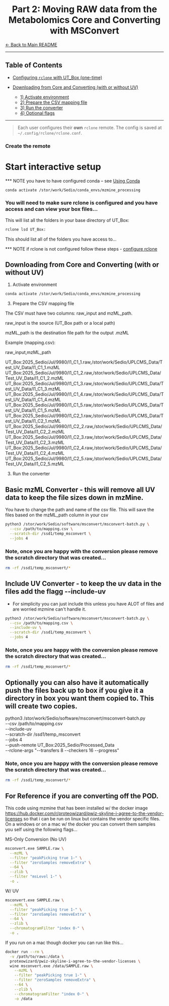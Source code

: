 # <div align="center"> Part 2: Moving RAW data from the Metabolomics Core and Converting with MSConvert </div>

[← Back to Main README](../README.md)

---

## Table of Contents
- [Configuring `rclone` with UT\_Box (one-time)](#configuring-rclone-with-ut_box-one-time)

- [Downloading from Core and Converting (with or without UV)](#downloading-from-core-and-converting-with-or-without-uv)
  - [1) Activate environment](#1-activate-environment)
  - [2) Prepare the CSV mapping file](#2-prepare-the-csv-mapping-file)
  - [3) Run the converter](#3-run-the-converter)
  - [4) Optional flags](#4-optional-flags)

---


> Each user configures their **own** `rclone` remote. The config is saved at `~/.config/rclone/rclone.conf`.

### Create the remote

# Start interactive setup
*** NOTE you have to have configured conda – see [Using Conda](docs/overview_of_resources.md#using-conda)

```bash
conda activate /stor/work/Sedio/conda_envs/mzmine_processing
```
### You will need to make sure rclone is configured and you have access and can view your box files...


This will list all the folders in your base directory of UT_Box:

```bash
rclone lsd UT_Box:
```

This should list all of the folders you have access to...

*** NOTE if rclone is not configured follow these steps - [configure rclone](docs/overview_of_resources.md#rclone)


## Downloading from Core and Converting (with or without UV)
1) Activate environment
   
```bash
conda activate /stor/work/Sedio/conda_envs/mzmine_processing
```

3) Prepare the CSV mapping file

The CSV must have two columns: raw_input and mzML_path.

raw_input is the source (UT_Box path or a local path)

mzML_path is the destination file path for the output .mzML

Example (mapping.csv):

raw_input,mzML_path

UT_Box:2025_Sedio/Jul/9980/I1_C1_1.raw,/stor/work/Sedio/UPLCMS_Data/Test_UV_Data/I1_C1_1.mzML
UT_Box:2025_Sedio/Jul/9980/I1_C1_2.raw,/stor/work/Sedio/UPLCMS_Data/Test_UV_Data/I1_C1_2.mzML
UT_Box:2025_Sedio/Jul/9980/I1_C1_3.raw,/stor/work/Sedio/UPLCMS_Data/Test_UV_Data/I1_C1_3.mzML
UT_Box:2025_Sedio/Jul/9980/I1_C1_4.raw,/stor/work/Sedio/UPLCMS_Data/Test_UV_Data/I1_C1_4.mzML
UT_Box:2025_Sedio/Jul/9980/I1_C1_5.raw,/stor/work/Sedio/UPLCMS_Data/Test_UV_Data/I1_C1_5.mzML
UT_Box:2025_Sedio/Jul/9980/I1_C2_1.raw,/stor/work/Sedio/UPLCMS_Data/Test_UV_Data/I1_C2_1.mzML
UT_Box:2025_Sedio/Jul/9980/I1_C2_2.raw,/stor/work/Sedio/UPLCMS_Data/Test_UV_Data/I1_C2_2.mzML
UT_Box:2025_Sedio/Jul/9980/I1_C2_3.raw,/stor/work/Sedio/UPLCMS_Data/Test_UV_Data/I1_C2_3.mzML
UT_Box:2025_Sedio/Jul/9980/I1_C2_4.raw,/stor/work/Sedio/UPLCMS_Data/Test_UV_Data/I1_C2_4.mzML
UT_Box:2025_Sedio/Jul/9980/I1_C2_5.raw,/stor/work/Sedio/UPLCMS_Data/Test_UV_Data/I1_C2_5.mzML

3) Run the converter

## Basic mzML Converter - this will remove all UV data to keep the file sizes down in mzMine. 

You have to change the path and name of the csv file.
This will save the files based on the mzML_path column in your csv

```bash
python3 /stor/work/Sedio/software/msconvert/msconvert-batch.py \
  --csv /path/to/mapping.csv \
  --scratch-dir /ssd1/temp_msconvert \
  --jobs 4
```

### Note, once you are happy with the conversion please remove the scratch directory that was created...

```bash
rm -rf /ssd1/temp_msconvert/*
```
## Include UV Converter - to keep the uv data in the files add the flagg --include-uv

* For simplicity you can just include this unless you have ALOT of files and are worried mzmine can't handle it. 

```bash
python3 /stor/work/Sedio/software/msconvert/msconvert-batch.py \
  --csv /path/to/mapping.csv \
  --include-uv \
  --scratch-dir /ssd1/temp_msconvert \
  --jobs 4
```
### Note, once you are happy with the conversion please remove the scratch directory that was created...

```bash
rm -rf /ssd1/temp_msconvert/*
```

## Optionally you can also have it automatically push the files back up to box if you give it a directory in box you want them copied to. This will create two copies.

python3 /stor/work/Sedio/software/msconvert/msconvert-batch.py \
  --csv /path/to/mapping.csv \
  --include-uv \
  --scratch-dir /ssd1/temp_msconvert \
  --jobs 4 \
  --push-remote UT_Box:2025_Sedio/Processed_Data \
  --rclone-args "--transfers 8 --checkers 16 --progress"

### Note, once you are happy with the conversion please remove the scratch directory that was created...

```bash
rm -rf /ssd1/temp_msconvert/*
```

## For Reference if you are converting off the POD. 
This code using mzmine that has been installed w/ the docker image https://hub.docker.com/r/proteowizard/pwiz-skyline-i-agree-to-the-vendor-licenses so that i can be run on linux but contains the vendor specific files. On a windows or on a mac w/ the docker you can convert them samples you self using the following flags...

MS-Only Conversion (No UV)
```bash
msconvert.exe SAMPLE.raw \
  --mzML \
  --filter "peakPicking true 1-" \
  --filter "zeroSamples removeExtra" \
  --64 \
  --zlib \
  --filter "msLevel 1-" \
  -o .
```
 W/ UV 

```bash
msconvert.exe SAMPLE.raw \
  --mzML \
  --filter "peakPicking true 1-" \
  --filter "zeroSamples removeExtra" \
  --64 \
  --zlib \
  --chromatogramFilter "index 0-" \
  -o .

```

If you run on a mac though docker you can run like this...

```bash
docker run --rm \
  -v /path/to/raws:/data \
  proteowizard/pwiz-skyline-i-agree-to-the-vendor-licenses \
  wine msconvert.exe /data/SAMPLE.raw \
    --mzML \
    --filter "peakPicking true 1-" \
    --filter "zeroSamples removeExtra" \
    --64 \
    --zlib \
    --chromatogramFilter "index 0-" \
    -o /data
```
